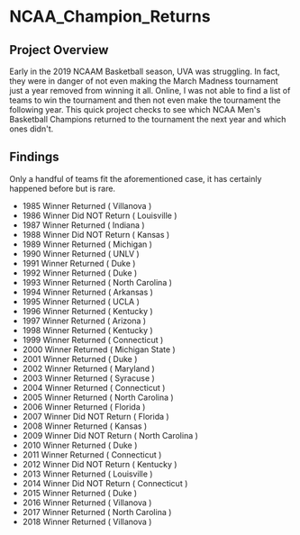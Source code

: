 # NCAA_Champion_Returns

## Project Overview

Early in the 2019 NCAAM Basketball season, UVA was struggling. In fact, they were in danger of not even making the March Madness tournament just a year removed from winning it all. Online, I was not able to find a list of teams to win the tournament and then not even make the tournament the following year. This quick project checks to see which NCAA Men's Basketball Champions returned to the tournament the next year and which ones didn't.

## Findings
Only a handful of teams fit the aforementioned case, it has certainly happened before but is rare. 

- 1985      Winner Returned           ( Villanova )  
- 1986      Winner Did NOT Return     ( Louisville )  
- 1987      Winner Returned           ( Indiana )  
- 1988      Winner Did NOT Return     ( Kansas )  
- 1989      Winner Returned           ( Michigan )  
- 1990      Winner Returned           ( UNLV )  
- 1991      Winner Returned           ( Duke )  
- 1992      Winner Returned           ( Duke )  
- 1993      Winner Returned           ( North Carolina )  
- 1994      Winner Returned           ( Arkansas )  
- 1995      Winner Returned           ( UCLA )  
- 1996      Winner Returned           ( Kentucky )  
- 1997      Winner Returned           ( Arizona )  
- 1998      Winner Returned           ( Kentucky )  
- 1999      Winner Returned           ( Connecticut )  
- 2000      Winner Returned           ( Michigan State )  
- 2001      Winner Returned           ( Duke )  
- 2002      Winner Returned           ( Maryland )  
- 2003      Winner Returned           ( Syracuse )  
- 2004      Winner Returned           ( Connecticut )  
- 2005      Winner Returned           ( North Carolina )  
- 2006      Winner Returned           ( Florida )  
- 2007      Winner Did NOT Return     ( Florida )  
- 2008      Winner Returned           ( Kansas )  
- 2009      Winner Did NOT Return     ( North Carolina )  
- 2010      Winner Returned           ( Duke )  
- 2011      Winner Returned           ( Connecticut )  
- 2012      Winner Did NOT Return     ( Kentucky )  
- 2013      Winner Returned           ( Louisville )  
- 2014      Winner Did NOT Return     ( Connecticut )  
- 2015      Winner Returned           ( Duke )  
- 2016      Winner Returned           ( Villanova )  
- 2017      Winner Returned           ( North Carolina )  
- 2018      Winner Returned           ( Villanova )  
